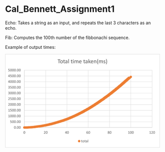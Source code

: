 # Cal_Bennett_Assignment1

Echo: Takes a string as an input, and repeats the last 3 characters as an echo.

Fib: Computes the 100th number of the fibbonachi sequence.

Example of output times:

![alt text](https://github.com/calbennett/Cal_Bennett_Assignment1/blob/main/timechart.png)
